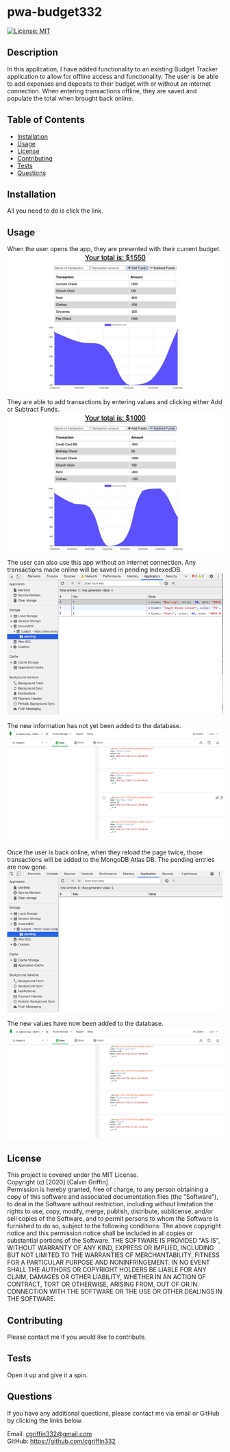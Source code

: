 # pwa-budget332
[![License: MIT](https://img.shields.io/badge/License-MIT-yellow.svg)](https://opensource.org/licenses/MIT)

## Description

In this application, I have added functionality to an existing Budget Tracker application to allow for offline access and functionality.  The user is be able to add expenses and deposits to their budget with or without an internet connection. When entering transactions offline, they are saved and populate the total when brought back online. 

## Table of Contents

* [Installation](#installation)
* [Usage](#usage)
* [License](#license)
* [Contributing](#Contributing)
* [Tests](#tests)
* [Questions](#questions)

## Installation

All you need to do is click the link.

## Usage

When the user opens the app, they are presented with their current budget.  
![Image of Start](./public/images/budget1.png)

They are able to add transactions by entering values and clicking either Add or Subtract Funds.  
![Image of Add/Subtract](./public/images/budget2.png)

The user can also use this app without an internet connection.  Any transactions made online will be saved in pending IndexedDB. 
![Image of Pending](./public/images/budget3.png)

The new information has not yet been added to the database.
![Image of Atlas](./public/images/budget4.png)

Once the user is back online, when they reload the page twice, those transactions will be added to the MongoDB Atlas DB.  The pending entries are now gone.
![Image of Pending](./public/images/budget5.png)

The new values have now been added to the database.
![Image of Atlas](./public/images/budget6.png)

## License

This project is covered under the MIT License. <br />
Copyright (c) [2020] [Calvin Griffin] <br />
Permission is hereby granted, free of charge, to any person obtaining a copy of this software and associated documentation files (the "Software"), to deal in the Software without restriction, including without limitation the rights to use, copy, modify, merge, publish, distribute, sublicense, and/or sell copies of the Software, and to permit persons to whom the Software is furnished to do so, subject to the following conditions:
The above copyright notice and this permission notice shall be included in all copies or substantial portions of the Software.
THE SOFTWARE IS PROVIDED "AS IS", WITHOUT WARRANTY OF ANY KIND, EXPRESS OR IMPLIED, INCLUDING BUT NOT LIMITED TO THE WARRANTIES OF MERCHANTABILITY, FITNESS FOR A PARTICULAR PURPOSE AND NONINFRINGEMENT. IN NO EVENT SHALL THE AUTHORS OR COPYRIGHT HOLDERS BE LIABLE FOR ANY CLAIM, DAMAGES OR OTHER LIABILITY, WHETHER IN AN ACTION OF CONTRACT, TORT OR OTHERWISE, ARISING FROM, OUT OF OR IN CONNECTION WITH THE SOFTWARE OR THE USE OR OTHER DEALINGS IN THE SOFTWARE.

## Contributing

Please contact me if you would like to contribute.

## Tests

Open it up and give it a spin.

## Questions

If you have any additional questions, please contact me via email or GitHub by clicking the links below.

Email: cgriffin332@gmail.com <br />
GitHub: https://github.com/cgriffin332
